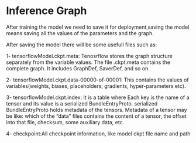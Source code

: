 # Inference Graph

After training the model we need to save it for deployment,saving the model means saving all the values of the parameters and the graph.

After saving the model there will be some usefull files such as:

1- tensorflowModel.ckpt.meta: Tenosrflow stores the graph structure separately from the variable values. The file .ckpt.meta contains the complete graph. It includes GraphDef, SaverDef, and so on.

2- tensorflowModel.ckpt.data-00000-of-00001: This contains the values of variables(weights, biases, placeholders, gradients, hyper-parameters etc).

3- tensorflowModel.ckpt.index: It is a table where Each key is the name of a tensor and its value is a serialized BundleEntryProto.
serialized BundleEntryProto holds metadata of the tensors. Metadata of a tensor may be like: which of the “data” files contains the content of a tensor, the offset into that file, checksum, some auxiliary data, etc.

4- checkpoint:All checkpoint information, like model ckpt file name and path
